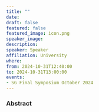 ```yaml
---
title: ""
date:
draft: false
featured: false
featured_image: icon.png
speaker_image:
description:
speaker: Speaker
affiliation: University
where:
from: 2024-10-31T12:40:00
to: 2024-10-31T13:00:00
events:
- SG Final Symposium October 2024 
---
```



### Abstract

